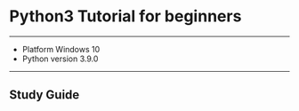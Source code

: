 # Python3 Tutorial for beginners
------------------------------------------------------------
 - Platform Windows 10
 - Python version 3.9.0
------------------------------------------------------------
## Study Guide



